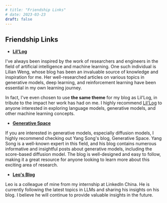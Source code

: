 ```yaml
---
# title: "Friendship Links"
# date: 2023-03-23
draft: false
---
```


## Friendship Links

- [**Lil'Log**](https://lilianweng.github.io/)

I've always been inspired by the work of researchers and engineers in the field of artificial intelligence and machine learning. One such individual is Lilian Weng, whose blog has been an invaluable source of knowledge and inspiration for me. Her well-researched articles on various topics in generative models, deep learning, and reinforcement learning have been essential in my own learning journey.

In fact, I've even chosen to use **the same theme** for my blog as Lil'Log, in tribute to the impact her work has had on me. I highly recommend [Lil'Log](https://lilianweng.github.io/lil-log/) to anyone interested in exploring language models, generative models, and other machine learning concepts.

- [**Generative Space**](https://yang-song.net/blog/)

If you are interested in generative models, especially diffusion models, I highly recommend checking out Yang Song's blog, Generative Space. Yang Song is a well-known expert in this field, and his blog contains numerous informative and insightful posts about generative models, including the score-based diffusion model. The blog is well-designed and easy to follow, making it a great resource for anyone looking to learn more about this exciting area of research.

- [**Leo's Blog**](https://leoleoasd.me)

Leo is a colleague of mine from my internship at LinkedIn China. He is currently following the latest topics in LLMs and sharing his insights on his blog. I believe he will continue to provide valuable insights in the future.